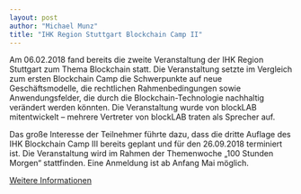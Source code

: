 ```yaml
---
layout: post
author: "Michael Munz"
title: "IHK Region Stuttgart Blockchain Camp II"
---
```



Am 06.02.2018 fand bereits die zweite Veranstaltung der IHK Region Stuttgart zum Thema Blockchain statt. Die Veranstaltung setzte im Vergleich zum ersten Blockchain Camp die Schwerpunkte auf neue Geschäftsmodelle, die rechtlichen Rahmenbedingungen sowie Anwendungsfelder, die durch die Blockchain-Technologie nachhaltig verändert werden könnten. Die Veranstaltung wurde von blockLAB mitentwickelt – mehrere Vertreter von blockLAB traten als Sprecher auf.

Das große Interesse der Teilnehmer führte dazu, dass die dritte Auflage des IHK Blockchain Camp III bereits geplant und für den 26.09.2018 terminiert ist. Die Veranstaltung wird im Rahmen der Themenwoche „100 Stunden Morgen“ stattfinden. Eine Anmeldung ist ab Anfang Mai möglich.

[Weitere Informationen](https://www.stuttgart.ihk24.de/Fuer-Unternehmen/innovation/Aktuelles/blockchain2/3754532)
